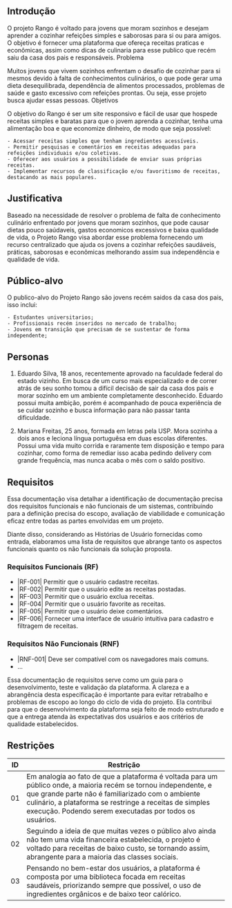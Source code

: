 ## Introdução

O projeto Rango é voltado para jovens que moram sozinhos e desejam aprender a cozinhar refeições simples e saborosas para si ou para amigos. O objetivo é fornecer uma plataforma que ofereça receitas praticas e econômicas, assim como dicas de culinaria para esse publico que recém saiu da casa dos pais e responsáveis.
Problema

Muitos jovens que vivem sozinhos enfrentam o desafio de cozinhar para si mesmos devido à falta de conhecimentos culinários, o que pode gerar uma dieta desequilibrada, dependência de alimentos processados, problemas de saúde e gasto excessivo com refeições prontas. Ou seja, esse projeto busca ajudar essas pessoas.
Objetivos

O objetivo do Rango é ser um site responsivo e fácil de usar que hospede receitas simples e baratas para que o jovem aprenda a cozinhar, tenha uma alimentação boa e que economize dinheiro, de modo que seja possível:

    - Acessar receitas simples que tenham ingredientes acessíveis.
    - Permitir pesquisas e comentários em receitas adequadas para refeições individuais e/ou coletivas.
    - Oferecer aos usuários a possibilidade de enviar suas próprias receitas.
    - Implementar recursos de classificação e/ou favoritismo de receitas, destacando as mais populares.

## Justificativa

Baseado na necessidade de resolver o problema de falta de conhecimento culinário enfrentado por jovens que moram sozinhos, que pode causar dietas pouco saúdaveis, gastos economicos excessivos e baixa qualidade de vida, o Projeto Rango visa abordar esse problema fornecendo um recurso centralizado que ajuda os jovens a cozinhar refeições saudáveis, práticas, saborosas e econômicas melhorando assim sua independência e qualidade de vida.

## Público-alvo

O publico-alvo do Projeto Rango são jovens recém saidos da casa dos pais, isso inclui:

    - Estudantes universitarios;
    - Profissionais recém inseridos no mercado de trabalho;
    - Jovens em transição que precisam de se sustentar de forma independente;

## Personas

1. Eduardo Silva, 18 anos, recentemente aprovado na faculdade federal do estado vizinho. Em busca de um curso mais especializado e de correr atrás de seu sonho tomou a difícil decisão de sair da casa dos pais e morar sozinho em um ambiente completamente desconhecido. Eduardo possui muita ambição, porém é acompanhado de pouca experiência de se cuidar sozinho e busca informação para não passar tanta dificuldade.

2. Mariana Freitas, 25 anos, formada em letras pela USP. Mora sozinha a dois anos e leciona língua portuguêsa em duas escolas diferentes. Possui uma vida muito corrida e raramente tem disposição e tempo para cozinhar, como forma de remediar isso acaba pedindo delivery com grande frequência, mas nunca acaba o mês com o saldo positivo.

## Requisitos

Essa documentação visa detalhar a identificação de documentação precisa dos requisitos funcionais e não funcionais de um sistemas, contribuindo para a definição precisa do escopo, avaliação de viabilidade e comunicação eficaz entre todas as partes envolvidas em um projeto.

Diante disso, considerando as Histórias de Usuário fornecidas como entrada, elaboramos uma lista de requisitos que abrange tanto os aspectos funcionais quanto os não funcionais da solução proposta.

### Requisitos Funcionais (RF)

- |RF-001| Permitir que o usuário cadastre receitas.
- |RF-002| Permitir que o usuário edite as receitas postadas.
- |RF-003| Permitir que o usuário exclua receitas.
- |RF-004| Permitir que o usuário favorite as receitas.
- |RF-005| Permitir que o usuário deixe comentários.
- |RF-006| Fornecer uma interface de usuário intuitiva para cadastro e filtragem de receitas.

### Requisitos Não Funcionais (RNF)

- |RNF-001| Deve ser compatível com os navegadores mais comuns.
-  ...

Essa documentação de requisitos serve como um guia para o desenvolvimento, teste e validação da plataforma. A clareza e a abrangência desta especificação é importante para evitar retrabalho e problemas de escopo ao longo do ciclo de vida do projeto. Ela contribui para que o desenvolvimento da plataforma seja feito de modo estruturado e que a entrega atenda às expectativas dos usuários e aos critérios de qualidade estabelecidos.

## Restrições

|ID| Restrição |
|--|-------------------------------------------------------|
|01| Em analogia ao fato de que a plataforma é voltada para um público onde, a maioria recém se tornou independente, e que grande parte não é familiarizado com o ambiente culinário, a plataforma se restringe a receitas de simples execução. Podendo serem executadas por todos os usuários.
|02| Seguindo a ideia de que muitas vezes o público alvo ainda não tem uma vida financeira estabelecida, o projeto é voltado para receitas de baixo custo, se tornando assim, abrangente para a maioria das classes sociais.
|03| Pensando no bem-estar dos usuários, a plataforma é composta por uma biblioteca focada em receitas saudáveis, priorizando sempre que possível, o uso de ingredientes orgânicos e de baixo teor calórico.